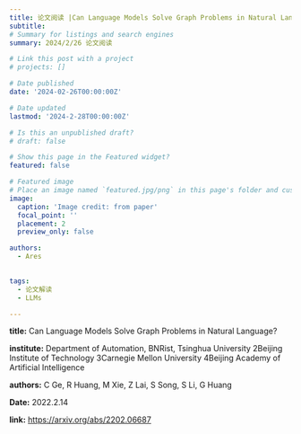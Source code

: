 ```yaml
---
title: 论文阅读 |Can Language Models Solve Graph Problems in Natural Language?
subtitle: 
# Summary for listings and search engines
summary: 2024/2/26 论文阅读

# Link this post with a project
# projects: []

# Date published
date: '2024-02-26T00:00:00Z'

# Date updated
lastmod: '2024-2-28T00:00:00Z'

# Is this an unpublished draft?
# draft: false

# Show this page in the Featured widget?
featured: false

# Featured image
# Place an image named `featured.jpg/png` in this page's folder and customize its options here.
image:
  caption: 'Image credit: from paper'
  focal_point: ''
  placement: 2
  preview_only: false

authors:
  - Ares
  

tags:
  - 论文解读
  - LLMs

---
```


**title:** Can Language Models Solve Graph Problems in Natural Language?

**institute:** Department of Automation, BNRist, Tsinghua University 2Beijing Institute of Technology
3Carnegie Mellon University 4Beijing Academy of Artificial Intelligence

**authors:** C Ge, R Huang, M Xie, Z Lai, S Song, S Li, G Huang

**Date:** 2022.2.14

**link:** https://arxiv.org/abs/2202.06687
